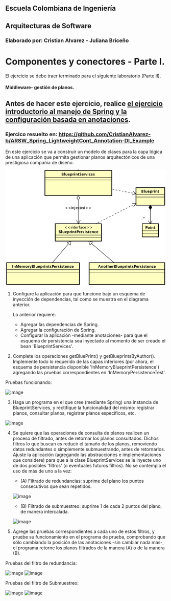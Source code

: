 ## Escuela Colombiana de Ingeniería

## Arquitecturas de Software
### Elaborado por: Cristian Alvarez - Juliana Briceño

# Componentes y conectores - Parte I.

El ejercicio se debe traer terminado para el siguiente laboratorio (Parte II).

#### Middleware- gestión de planos.


## Antes de hacer este ejercicio, realice [el ejercicio introductorio al manejo de Spring y la configuración basada en anotaciones](https://github.com/ARSW-ECI/Spring_LightweightCont_Annotation-DI_Example).

### Ejercico resuelto en: https://github.com/CristianAlvarez-b/ARSW_Spring_LightweightCont_Annotation-DI_Example

En este ejercicio se va a construír un modelo de clases para la capa lógica de una aplicación que permita gestionar planos arquitectónicos de una prestigiosa compañia de diseño. 

![](img/ClassDiagram1.png)

1. Configure la aplicación para que funcione bajo un esquema de inyección de dependencias, tal como se muestra en el diagrama anterior.


	Lo anterior requiere:

	* Agregar las dependencias de Spring.
	* Agregar la configuración de Spring.
	* Configurar la aplicación -mediante anotaciones- para que el esquema de persistencia sea inyectado al momento de ser creado el bean 'BlueprintServices'.


2. Complete los operaciones getBluePrint() y getBlueprintsByAuthor(). Implemente todo lo requerido de las capas inferiores (por ahora, el esquema de persistencia disponible 'InMemoryBlueprintPersistence') agregando las pruebas correspondientes en 'InMemoryPersistenceTest'.

Pruebas funcionando:

![image](https://github.com/user-attachments/assets/6a771c96-965a-4534-9e25-ff451ad3edc0)


3. Haga un programa en el que cree (mediante Spring) una instancia de BlueprintServices, y rectifique la funcionalidad del mismo: registrar planos, consultar planos, registrar planos específicos, etc.

![image](https://github.com/user-attachments/assets/95f2cf73-1b3a-4ef8-9285-e3c22d6ca754)


4. Se quiere que las operaciones de consulta de planos realicen un proceso de filtrado, antes de retornar los planos consultados. Dichos filtros lo que buscan es reducir el tamaño de los planos, removiendo datos redundantes o simplemente submuestrando, antes de retornarlos. Ajuste la aplicación (agregando las abstracciones e implementaciones que considere) para que a la clase BlueprintServices se le inyecte uno de dos posibles 'filtros' (o eventuales futuros filtros). No se contempla el uso de más de uno a la vez:
	* (A) Filtrado de redundancias: suprime del plano los puntos consecutivos que sean repetidos.

 	![image](https://github.com/user-attachments/assets/ed784e79-3be3-49d6-a10e-db40509ae9b5)

	* (B) Filtrado de submuestreo: suprime 1 de cada 2 puntos del plano, de manera intercalada.

	![image](https://github.com/user-attachments/assets/1add34a6-6533-4955-94d0-66ee9d93bc55)


5. Agrege las pruebas correspondientes a cada uno de estos filtros, y pruebe su funcionamiento en el programa de prueba, comprobando que sólo cambiando la posición de las anotaciones -sin cambiar nada más-, el programa retorne los planos filtrados de la manera (A) o de la manera (B). 

Pruebas del filtro de redundancia:

![image](https://github.com/user-attachments/assets/8874b36a-3960-4913-a112-958af78e43bc)
![image](https://github.com/user-attachments/assets/c0d94d60-6c17-44e1-a668-d7d943d80df7)



Pruebas del filtro de Submuestreo:

![image](https://github.com/user-attachments/assets/4325a854-bf70-4aeb-a899-97bda60e5232)
![image](https://github.com/user-attachments/assets/543e674e-e377-470e-ba51-00d97e4dca71)


